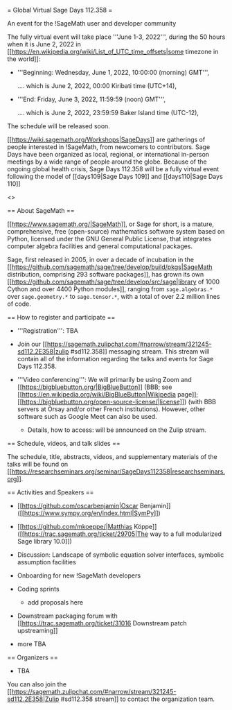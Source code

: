 = Global Virtual Sage Days 112.358 =

An event for the !SageMath user and developer community

The fully virtual event will take place '''June 1-3, 2022''', during the 50 hours when it is June 2, 2022 in [[https://en.wikipedia.org/wiki/List_of_UTC_time_offsets|some timezone in the world]]: 

 * '''Beginning: Wednesday, June 1, 2022, 10:00:00 (morning) GMT''',

   .... which is June 2, 2022, 00:00 Kiribati time (UTC+14),

 * '''End: Friday, June 3, 2022, 11:59:59 (noon) GMT''', 

   .... which is June 2, 2022, 23:59:59 Baker Island time (UTC-12),

The schedule will be released soon.

[[https://wiki.sagemath.org/Workshops|SageDays]] are gatherings of people interested in !SageMath, from newcomers to contributors. Sage Days have been organized as local, regional, or international in-person meetings by a wide range of people around the globe.  Because of the ongoing global health crisis, Sage Days 112.358 will be a fully virtual event following the model of [[days109|Sage Days 109]] and [[days110|Sage Days 110]]

<<TableOfContents>>

== About SageMath ==

[[https://www.sagemath.org/|SageMath]], or Sage for short, is a mature, comprehensive, free (open-source) mathematics software system based on Python, licensed under the GNU General Public License, that integrates computer algebra facilities and general computational packages. 

Sage, first released in 2005, in over a decade of incubation in the  [[https://github.com/sagemath/sage/tree/develop/build/pkgs|SageMath distribution, comprising 293 software packages]], has grown its own [[https://github.com/sagemath/sage/tree/develop/src/sage|library of 1000 Cython and over 4400 Python modules]], ranging from `sage.algebras.*` over `sage.geometry.*` to `sage.tensor.*`, with a total of over 2.2 million lines of code.  

== How to register and participate ==

 * '''Registration''': TBA

 * Join our [[https://sagemath.zulipchat.com/#narrow/stream/321245-sd112.2E358|zulip #sd112.358]] messaging stream. This stream will contain all of the information regarding the talks and events for Sage Days 112.358.

 * '''Video conferencing''': We will primarily be using Zoom and [[https://bigbluebutton.org/|BigBlueButton]] (BBB; see [[https://en.wikipedia.org/wiki/BigBlueButton|Wikipedia page]]; [[https://bigbluebutton.org/open-source-license/|license]]) (with BBB servers at Orsay and/or other French institutions). However, other software such as Google Meet can also be used.

   * Details, how to access: will be announced on the Zulip stream.

== Schedule, videos, and talk slides ==

The schedule, title, abstracts, videos, and supplementary materials of the talks will be found on [[https://researchseminars.org/seminar/SageDays112358|researchseminars.org]].

== Activities and Speakers ==

 * [[https://github.com/oscarbenjamin|Oscar Benjamin]] ([[https://www.sympy.org/en/index.html|SymPy]])

 * [[https://github.com/mkoeppe/|Matthias Köppe]] ([[https://trac.sagemath.org/ticket/29705|The way to a full modularized Sage library 10.0]])

 * Discussion: Landscape of symbolic equation solver interfaces, symbolic assumption facilities

 * Onboarding for new !SageMath developers

 * Coding sprints
   * add proposals here

 * Downstream packaging forum with [[https://trac.sagemath.org/ticket/31016 Downstream patch upstreaming]]

 * more TBA

== Organizers ==

 * TBA

You can also join the [[https://sagemath.zulipchat.com/#narrow/stream/321245-sd112.2E358|Zulip #sd112.358 stream]] to contact the organization team.
